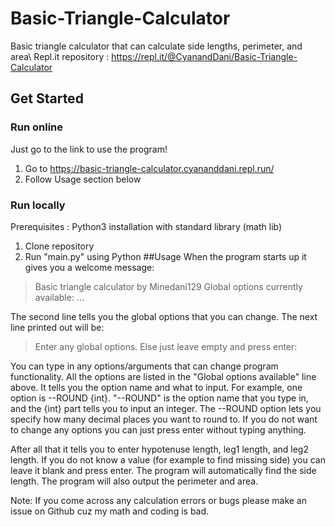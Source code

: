 # Basic-Triangle-Calculator
Basic triangle calculator that can calculate side lengths, perimeter, and area\\
Repl.it repository : https://repl.it/@CyanandDani/Basic-Triangle-Calculator

## Get Started
### Run online
Just go to the link to use the program!
1. Go to https://basic-triangle-calculator.cyananddani.repl.run/
2. Follow Usage section below
### Run locally
Prerequisites : Python3 installation with standard library (math lib)
1. Clone repository
2. Run "main.py" using Python
##Usage
When the program starts up it gives you a welcome message:
> Basic triangle calculator by Minedani129
> Global options currently available: ...

The second line tells you the global options that you can change.
The next line printed out will be:
> Enter any global options. Else just leave empty and press enter:

You can type in any options/arguments that can change program functionality. All the options are listed in the "Global options available" line above. It tells you the option name and what to input. For example, one option is --ROUND \{int}. "--ROUND" is the option name that you type in, and the \{int} part tells you to input an integer.
The --ROUND option lets you specify how many decimal places you want to round to.
If you do not want to change any options you can just press enter without typing anything.

After all that it tells you to enter hypotenuse length, leg1 length, and leg2 length. If you do not know a value (for example to find missing side) you can leave it blank and press enter. The program will automatically find the side length.
The program will also output the perimeter and area. 

Note: If you come across any calculation errors or bugs please make an issue on Github cuz my math and coding is bad.




